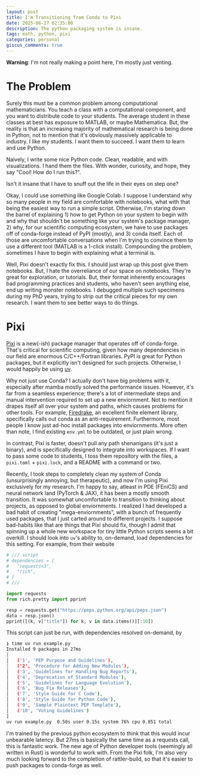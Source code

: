 ```yaml
---
layout: post
title: I'm Transitioning from Conda to Pixi
date: 2025-06-27 02:35:00
description: The python packaging system is insane.
tags: math, python, pixi
categories: personal
giscus_comments: true
---
```


**Warning**: I'm not really making a point here, I'm mostly just venting.

# The Problem

Surely this must be a common problem among computational mathematicians. You
teach a class with a computational component, and you want to distribute code to
your students. The average student in these classes at best has exposure to
MATLAB, or maybe Mathematica. But, the reality is that an increasing majority of
mathematical research is being done in Python, not to mention that it's
obviously massively applicable to industry. I like my students. I want them to
succeed. I want them to learn and use Python.

Naively, I write some nice Python code. Clean, readable, and with
visualizations. I hand them the files. With wonder, curiosity, and hope, they
say "Cool! How do I run this?".

Isn't it insane that I have to snuff out the life in their eyes on step one?

Okay, I could use something like Google Colab. I suppose I understand why so
many people in my field are comfortable with notebooks, what with that being the
easiest way to run a simple script. Otherwise, I'm staring down the barrel of
explaining 1) how to get Python on your system to begin with and why that
shouldn't be something like your system's package manager, 2) why, for our
scientific computing ecosystem, we have to use packages off of conda-forge
instead of PyPI (mostly), and 3) conda itself. Each of those are uncomfortable
conversations when I'm trying to convince them to use a different tool (MATLAB
is a 1-click install). Compounding the problem, sometimes I have to begin with
explaining what a terminal is.

Well, Pixi doesn't exactly fix this. I should just wrap up this post give them
notebooks. But, I hate the overreliance of our space on notebooks. They're
great for exploration, or tutorials. But, their format inherently encourages
bad programming practices and students, who haven't seen anything else, end up
writing monster notebooks. I debugged multiple such specimens during my PhD
years, trying to strip out the critical pieces for my own research. I want them
to see better ways to do things.

# Pixi

[Pixi](https://pixi.sh/latest/) is a new(-ish) package manager that operates off
of conda-forge. That's critical for scientific computing, given how many
dependencies in our field are enormous C/C++/Fortran libraries. PyPI is great
for Python packages, but it explicitly isn't designed for such projects.
Otherwise, I would happily be using [uv](https://docs.astral.sh/uv/).

Why not just use Conda? I actually don't have big problems with it, especially
after mamba mostly solved the performance issues. However, it's far from a
seamless experience; there's a lot of intermediate steps and manual intervention
required to set up a new enviornment. Not to mention it drapes itself all over
your system and paths, which causes problems for other tools. For example,
[Firedrake](https://www.firedrakeproject.org/), an excellent finite element
library, specifically calls out conda as an anti-requirement. Furthermore, most
people I know just ad-hoc install packages into enviornments. More often than
note, I find existing `env.yml` to be outdated, or just plain wrong.

In contrast, Pixi is faster, doesn't pull any path shenanigans (it's just a
binary), and is specifically designed to integrate into workspaces. If I want
to pass some code to students, I toss them repository with the files, a
`pixi.toml` + `pixi.lock`, and a README with a command or two.

Recently, I took steps to completely clean my system of Conda (unsurprisingly
annoying, but therapeutic), and now I'm using Pixi exclusively for my research.
I'm happy to say, atleast in PDE (FEniCS) and neural network land (PyTorch \&
JAX), it has been a mostly smooth transition. It was somewhat uncomfortable to
transition to thinking about projects, as opposed to global enviornments. I realized
I had developed a bad habit of creating "mega-enviornments", with a bunch of
frequently used packages, that I just carted around to different projects.
I suppose bad-habits like that are things that Pixi should fix, though I admit
that spinning up a whole new workspace for tiny little Python scripts seems a
bit overkill. I should look into `uv`'s ability to, on-demand, load
dependencies for this setting. For example, from their website

```python
# /// script
# dependencies = [
#   "requests<3",
#   "rich",
# ]
# ///

import requests
from rich.pretty import pprint

resp = requests.get("https://peps.python.org/api/peps.json")
data = resp.json()
pprint([(k, v["title"]) for k, v in data.items()][:10])
```

This script can just be run, with dependencies resolved on-demand, by

```bash
❯ time uv run example.py
Installed 9 packages in 27ms
[
│   ('1', 'PEP Purpose and Guidelines'),
│   ('2', 'Procedure for Adding New Modules'),
│   ('3', 'Guidelines for Handling Bug Reports'),
│   ('4', 'Deprecation of Standard Modules'),
│   ('5', 'Guidelines for Language Evolution'),
│   ('6', 'Bug Fix Releases'),
│   ('7', 'Style Guide for C Code'),
│   ('8', 'Style Guide for Python Code'),
│   ('9', 'Sample Plaintext PEP Template'),
│   ('10', 'Voting Guidelines')
]
uv run example.py  0.50s user 0.15s system 76% cpu 0.851 total
```

I'm trained by the previous python ecosystem to think that this would incur
unbearable latency. But 27ms is basically the same time as a requests call,
this is fantastic work. The new age of Python developer tools (seemingly all
written in Rust) is wonderful to work with. From the Pixi folk, I'm also very
much looking forward to the completion of rattler-build, so that it's easier to
push packages to conda-forge as well.
